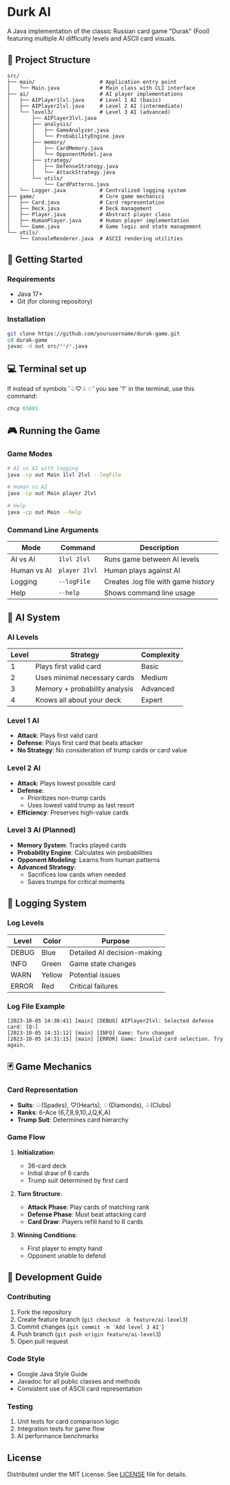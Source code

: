 # Durk AI

A Java implementation of the classic Russian card game "Durak" (Fool) featuring multiple AI difficulty levels and ASCII card visuals.

## 📁 Project Structure

```
src/
├── main/                     # Application entry point
│   └── Main.java             # Main class with CLI interface
├── ai/                       # AI player implementations
│   ├── AIPlayer1lvl.java     # Level 1 AI (basic)
│   ├── AIPlayer2lvl.java     # Level 2 AI (intermediate)
│   └── level3/               # Level 3 AI (advanced)
│       ├── AIPlayer3lvl.java
│       ├── analysis/
│       │   ├── GameAnalyzer.java
│       │   └── ProbabilityEngine.java
│       ├── memory/
│       │   ├── CardMemory.java
│       │   └── OpponentModel.java
│       ├── strategy/
│       │   ├── DefenseStrategy.java
│       │   └── AttackStrategy.java
│       └── utils/
│           └── CardPatterns.java
│   └── Logger.java           # Centralized logging system
├── game/                     # Core game mechanics
│   ├── Card.java             # Card representation
│   ├── Deck.java             # Deck management
│   ├── Player.java           # Abstract player class
│   ├── HumanPlayer.java      # Human player implementation
│   └── Game.java             # Game logic and state management
└── utils/
    └── ConsoleRenderer.java  # ASCII rendering utilities
```


## 🚀 Getting Started

### Requirements
- Java 17+
- Git (for cloning repository)

### Installation
```bash
git clone https://github.com/yourusername/durak-game.git
cd durak-game
javac -d out src/**/*.java
```

## 💻 Terminal set up
If instead of symbols '♤♡♧♢' you see '?' in the terminal, use this command:

```powershell
chcp 65001
```

## 🎮 Running the Game

### Game Modes
```bash
# AI vs AI with logging
java -cp out Main 1lvl 2lvl --logFile

# Human vs AI
java -cp out Main player 2lvl

# Help
java -cp out Main --help
```

### Command Line Arguments
| Mode                  | Command                          | Description                          |
|-----------------------|----------------------------------|--------------------------------------|
| AI vs AI              | `1lvl 2lvl`                      | Runs game between AI levels          |
| Human vs AI           | `player 2lvl`                    | Human plays against AI               |
| Logging               | `--logFile`                      | Creates .log file with game history  |
| Help                  | `--help`                         | Shows command line usage             |

## 🧠 AI System

### AI Levels
| Level | Strategy                          | Complexity |
|-------|-----------------------------------|------------|
| 1     | Plays first valid card            | Basic      |
| 2     | Uses minimal necessary cards      | Medium     |
| 3     | Memory + probability analysis     | Advanced   |
| 4     | Knows all about your deck         | Expert     |

### Level 1 AI
- **Attack**: Plays first valid card
- **Defense**: Plays first card that beats attacker
- **No Strategy**: No consideration of trump cards or card value

### Level 2 AI
- **Attack**: Plays lowest possible card
- **Defense**: 
  - Prioritizes non-trump cards
  - Uses lowest valid trump as last resort
- **Efficiency**: Preserves high-value cards

### Level 3 AI (Planned)
- **Memory System**: Tracks played cards
- **Probability Engine**: Calculates win probabilities
- **Opponent Modeling**: Learns from human patterns
- **Advanced Strategy**: 
  - Sacrifices low cards when needed
  - Saves trumps for critical moments

## 📜 Logging System

### Log Levels
| Level   | Color  | Purpose                           |
|---------|--------|-----------------------------------|
| DEBUG   | Blue   | Detailed AI decision-making       |
| INFO    | Green  | Game state changes                |
| WARN    | Yellow | Potential issues                  |
| ERROR   | Red    | Critical failures                 |

### Log File Example
```
[2023-10-05 14:30:41] [main] [DEBUG] AIPlayer2lvl: Selected defense card: [Q♧]
[2023-10-05 14:31:12] [main] [INFO] Game: Turn changed
[2023-10-05 14:31:15] [main] [ERROR] Game: Invalid card selection. Try again.
```

## 🃏 Game Mechanics

### Card Representation
- **Suits**: ♤(Spades), ♡(Hearts), ♢(Diamonds), ♧(Clubs)
- **Ranks**: 6-Ace (6,7,8,9,10,J,Q,K,A)
- **Trump Suit**: Determines card hierarchy

### Game Flow
1. **Initialization**: 
   - 36-card deck
   - Initial draw of 6 cards
   - Trump suit determined by first card

2. **Turn Structure**:
   - **Attack Phase**: Play cards of matching rank
   - **Defense Phase**: Must beat attacking card
   - **Card Draw**: Players refill hand to 6 cards

3. **Winning Conditions**:
   - First player to empty hand
   - Opponent unable to defend

## 🧪 Development Guide

### Contributing
1. Fork the repository
2. Create feature branch (`git checkout -b feature/ai-level3`)
3. Commit changes (`git commit -m 'Add level 3 AI'`)
4. Push branch (`git push origin feature/ai-level3`)
5. Open pull request

### Code Style
- Google Java Style Guide
- Javadoc for all public classes and methods
- Consistent use of ASCII card representation

### Testing
1. Unit tests for card comparison logic
2. Integration tests for game flow
3. AI performance benchmarks

## License

Distributed under the MIT License. See [LICENSE](LICENSE) file for details.

